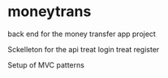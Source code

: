 # moneytrans
back end for the money transfer app project

Sckelleton for the api
treat login
treat register

Setup of MVC patterns
